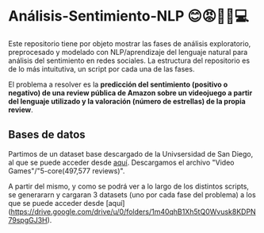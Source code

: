 # Análisis-Sentimiento-NLP 😊😡🕵️‍♂️💻

Este repositorio tiene por objeto mostrar las fases de análisis exploratorio, preprocesado y modelado con NLP/aprendizaje del lenguaje natural para análisis del sentimiento en redes sociales. La estructura del repositorio es de lo más intuitutiva, un script por cada una de las fases.

El problema a resolver es la **predicción del sentimiento (positivo o negativo) de una review pública de Amazon sobre un videojuego a partir del lenguaje utilizado y la valoración (número de estrellas) de la propia review**.

## Bases de datos

Partimos de un dataset base descargado de la Univsersidad de San Diego, al que se puede acceder desde [aquí](https://cseweb.ucsd.edu/~jmcauley/datasets/amazon_v2/). Descargamos el archivo "Video Games"/"5-core(497,577 reviews)".

A partir del mismo, y como se podrá ver a lo largo de los distintos scripts, se generararn y cargaran 3 datasets (uno por cada fase del problema) a los que se puede acceder desde [aquí] (https://drive.google.com/drive/u/0/folders/1m40qhB1Xh5tQ0Wvusk8KDPN79spgGJ3H).
